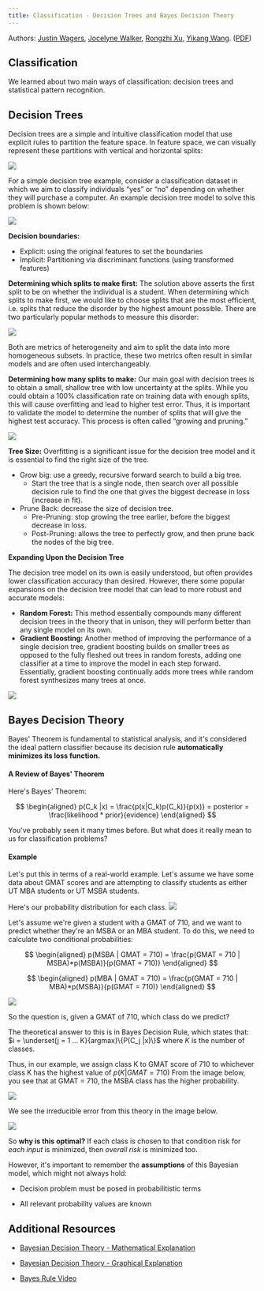 ```yaml
---
title: Classification - Decision Trees and Bayes Decision Theory
--- 
```

Authors: [Justin Wagers](https://www.linkedin.com/in/justin-wagers-47a5a5b3/), [Jocelyne Walker](https://www.linkedin.com/in/jocelynewalker/), [Rongzhi Xu](https://www.linkedin.com/in/rongzhi-xu-79b050117/), [Yikang Wang](https://www.linkedin.com/in/yikang-wang/). ([PDF](../../static/b-15-dt.pdf))

## Classification

We learned about two main ways of classification: decision trees and statistical pattern recognition.

## Decision Trees

Decision trees are a simple and intuitive classification model that use explicit rules to partition the feature space. In feature space, we can visually represent these partitions with vertical and horizontal splits:

![](https://imgur.com/Z1Eefo7.png)

For a simple decision tree example, consider a classification dataset in which we aim to classify individuals “yes” or “no” depending on whether they will purchase a computer. An example decision tree model to solve this problem is shown below:

![](https://imgur.com/rF41j01.png)

**Decision boundaries:**
* Explicit: using the original features to set the boundaries
* Implicit: Partitioning via discriminant functions (using transformed features)

**Determining which splits to make first:**
The solution above asserts the first split to be on whether the individual is a student. When determining which splits to make first, we would like to choose splits that are the most efficient, i.e. splits that reduce the disorder by the highest amount possible. There are two particularly popular methods to measure this disorder:

![](https://imgur.com/F1OAOWP.png)

Both are metrics of heterogeneity and aim to split the data into more homogeneous subsets. In practice, these two metrics often result in similar models and are often used interchangeably. 

**Determining how many splits to make:**
Our main goal with decision trees is to obtain a small, shallow tree with low uncertainty at the splits. While you could obtain a 100% classification rate on training data with enough splits, this will cause overfitting and lead to higher test error. Thus, it is important to validate the model to determine the number of splits that will give the highest test accuracy. This process is often called “growing and pruning.”

![](https://imgur.com/LtRQ3q8.png)

**Tree Size:**
Overfitting is a significant issue for the decision tree model and it is essential to find the right size of the tree.
* Grow big: use a greedy, recursive forward search to build a big tree. 
    * Start the tree that is a single node, then search over all possible decision rule to find the one that gives the biggest decrease in loss (increase in fit).
* Prune Back: decrease the size of decision tree.
    * Pre-Pruning: stop growing the tree earlier, before the biggest decrease in loss.
    * Post-Pruning: allows the tree to perfectly grow, and then prune back the nodes of the big tree.


**Expanding Upon the Decision Tree**

The decision tree model on its own is easily understood, but often provides lower classification accuracy than desired. However, there some popular expansions on the decision tree model that can lead to more robust and accurate models: 
* **Random Forest:** This method essentially compounds many different decision trees in the theory that in unison, they will perform better than any single model on its own. 
* **Gradient Boosting:** Another method of improving the performance of a single decision tree, gradient boosting builds on smaller trees as opposed to the fully fleshed out trees in random forests, adding one classifier at a time to improve the model in each step forward. Essentially, gradient boosting continually adds more trees while random forest synthesizes many trees at once. 

![](https://imgur.com/D2b3fEK.png)

## Bayes Decision Theory

Bayes' Theorem is fundamental to statistical analysis, and it's considered the ideal pattern classifier because its decision rule **automatically minimizes its loss function.** 

#### A Review of Bayes' Theorem 

Here's Bayes' Theorem:

$$
\begin{aligned}
p(C_k |x) = \frac{p(x|C_k)p(C_k)}{p(x)} = posterior = \frac{likelihood * prior}{evidence}
\end{aligned}
$$

You've probably seen it many times before. But what does it really mean to us for classification problems?

#### Example

Let's put this in terms of a real-world example. Let's assume we have some data about GMAT scores and are attempting to classify students as either UT MBA students or UT MSBA students. 

Here's our probability distribution for each class.
![](https://imgur.com/3hDOqoZ.png)

Let's assume we're given a student with a GMAT of 710, and we want to predict whether they're an MSBA or an MBA student. To do this, we need to calculate two conditional probabilities: 

$$
\begin{aligned}
p(MSBA | GMAT = 710) = \frac{p(GMAT = 710 | MSBA)*p(MSBA)}{p(GMAT = 710)}
\end{aligned}
$$

$$
\begin{aligned}
p(MBA | GMAT = 710) = \frac{p(GMAT = 710 | MBA)*p(MSBA)}{p(GMAT = 710)}
\end{aligned}
$$

![](https://imgur.com/WVDOrG5.png)

So the question is, given a GMAT of 710, which class do we predict?

The theoretical answer to this is in Bayes Decision Rule, which states that: $i = \underset{j = 1 ... K}{argmax}\{P(C_j |x)\}$ where $K$ is the number of classes.

Thus, in our example, we assign class K to GMAT score of 710 to whichever class K has the highest value of $p(K | GMAT = 710)$ From the image below, you see that at GMAT = 710, the MSBA class has the higher probability. 

![](https://imgur.com/3Ju11Gm.png)

We see the irreducible error from this theory in the image below.

![](https://imgur.com/JAspXYZ.png)

So **why is this optimal?** If each class is chosen to that condition risk for *each input* is minimized, then *overall risk* is minimized too. 

However, it's important to remember the **assumptions** of this Bayesian model, which might not always hold:

* Decision problem must be posed in probabilitistic terms

* All relevant probability values are known

## Additional Resources

* [Bayesian Decision Theory - Mathematical Explanation](https://www.projectrhea.org/rhea/index.php/Bayesian_Decision_Theory)

* [Bayesian Decision Theory - Graphical Explanation](https://towardsdatascience.com/bayesian-decision-theory-81103a68978e)

* [Bayes Rule Video](https://www.youtube.com/watch?v=HZGCoVF3YvM)
